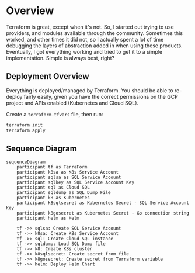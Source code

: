 # Overview

Terraform is great, except when it's not.  So, I started out trying to use providers, and modules available through the community.  Sometimes this worked, and other times it did not, so I actually spent a lot of time debugging the layers of abstraction added in when using these products.  Eventually, I got everything working and tried to get it to a simple implementation.  Simple is always best, right?

## Deployment Overview

Everything is deployed/managed by Terraform.  You should be able to re-deploy fairly easily, given you have the correct permissions on the GCP project and APIs enabled (Kubernetes and Cloud SQL).

Create a `terraform.tfvars` file, then run: 

```sh
terraform init
terraform apply
```

## Sequence Diagram

```mermaid
sequenceDiagram
    participant tf as TerraForm
    participant k8sa as K8s Service Account
    participant sqlsa as SQL Service Account
    participant sqlkey as SQL Service Account Key
    participant sql as Cloud SQL
    participant sqldump as SQL Dump File
    participant k8 as Kubernetes
    participant k8sqlsecret as Kubernetes Secret - SQL Service Account Key
    participant k8gosecret as Kubernetes Secret - Go connection string
    participant helm as Helm

    tf ->> sqlsa: Create SQL Service Account
    tf ->> k8sa: Create K8s Service Account
    tf ->> sql: Create Cloud SQL instance
    tf ->> sqldump: Load SQL Dump file
    tf ->> k8: Create K8s cluster
    tf ->> k8sqlsecret: Create secret from file
    tf ->> k8gosecret: Create secret from Terraform variable
    tf ->> helm: Deploy Helm Chart
```